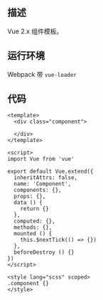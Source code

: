 ## 描述

Vue 2.x 组件模板。

## 运行环境

Webpack 带 `vue-loader`

## 代码

``` vue
<template>
  <div class="component">

  </div>
</template>

<script>
import Vue from 'vue'

export default Vue.extend({
  inheritAttrs: false,
  name: 'Component',
  components: {},
  props: {},
  data () {
    return {}
  },
  computed: {},
  methods: {},
  mounted () {
    this.$nextTick(() => {})
  },
  beforeDestroy () {}
})
</script>

<style lang="scss" scoped>
.component {}
</style>
```
